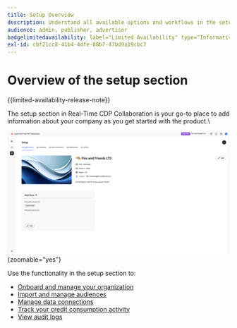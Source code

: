 ```yaml
---
title: Setup Overview
description: Understand all available options and workflows in the setup section of Adobe Real-Time CDP Collaboration
audience: admin, publisher, advertiser
badgelimitedavailability: label="Limited Availability" type="Informative" url="https://helpx.adobe.com/legal/product-descriptions/real-time-customer-data-platform-collaboration.html newtab=true"
exl-id: cbf21cc8-41b4-4dfe-88b7-47bd9a19cbc7
---
```

# Overview of the setup section

{{limited-availability-release-note}}

The setup section in Real-Time CDP Collaboration is your go-to place to add information about your company as you get started with the product.\

![An organization's set up workspace, giving an overview of its current settings.](/help/assets/setup/set-up-overview.png){zoomable="yes"}

Use the functionality in the setup section to:

* [Onboard and manage your organization](/help/guide/setup/onboard-organization.md)
* [Import and manage audiences](/help/guide/setup/onboard-audiences.md)
* [Manage data connections](/help/guide/setup/manage-data-connection.md)
* [Track your credit consumption activity](/help/guide/setup/my-activity.md)
* [View audit logs](/help/guide/setup/audit-logs.md)

